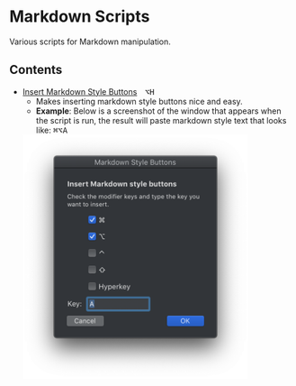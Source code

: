 # Markdown Scripts

Various scripts for Markdown manipulation.

## Contents

- [Insert Markdown Style Buttons][b89f4ac4]&emsp;<kbd>⌥</kbd><kbd>H</kbd>
  - Makes inserting markdown style buttons nice and easy.
  - **Example**: Below is a screenshot of the window that appears when the script is run, the result will paste markdown style text that looks like: <kbd>⌘</kbd><kbd>⌥</kbd><kbd>A</kbd>
  <img src="../imgs/markdown-buttons.png" alt="mdbuttons" width="400"/>


[b89f4ac4]: ./Insert-Markdown-Style-Buttons.applescript
